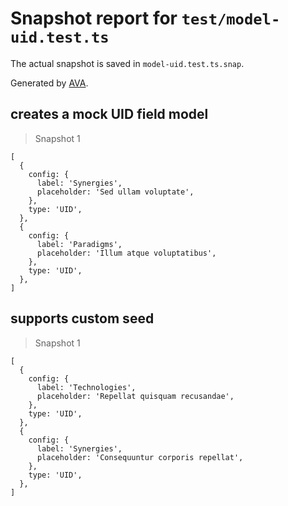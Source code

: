 # Snapshot report for `test/model-uid.test.ts`

The actual snapshot is saved in `model-uid.test.ts.snap`.

Generated by [AVA](https://avajs.dev).

## creates a mock UID field model

> Snapshot 1

    [
      {
        config: {
          label: 'Synergies',
          placeholder: 'Sed ullam voluptate',
        },
        type: 'UID',
      },
      {
        config: {
          label: 'Paradigms',
          placeholder: 'Illum atque voluptatibus',
        },
        type: 'UID',
      },
    ]

## supports custom seed

> Snapshot 1

    [
      {
        config: {
          label: 'Technologies',
          placeholder: 'Repellat quisquam recusandae',
        },
        type: 'UID',
      },
      {
        config: {
          label: 'Synergies',
          placeholder: 'Consequuntur corporis repellat',
        },
        type: 'UID',
      },
    ]
